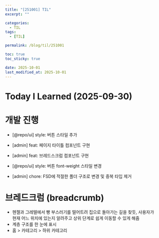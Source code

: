 ```yaml
---
title: "[251001] TIL"
excerpt: ""

categories:
  - TIL
tags:
  - [TIL]

permalink: /blog/til/251001

toc: true
toc_sticky: true

date: 2025-10-01
last_modified_at: 2025-10-01
---
```


# Today I Learned (2025-09-30)

# 개발 진행

- [@repo/ui] style: 버튼 스타일 추가

- [admin] feat: 페이지 타이틀 컴포넌트 구현

- [admin] feat: 브레드스크럼 컴포넌트 구현

- [@repo/ui] style: 버튼 font-weight 스타일 변경

- [admin] chore: FSD에 적절한 폴더 구조로 변경 및 중복 타입 제거

# 브레드크럼 (breadcrumb)

- 헨젤과 그레텔에서 빵 부스러기를 떨어트려 집으로 돌아가는 길을 찾듯, 사용자가 현재 어느 위치에 있는지 알려주고 상위 단계로 쉽게 이동할 수 있게 해줌
- 계층 구조를 한 눈에 표시
- 홈 > 카테고리 > 하위 카테고리

